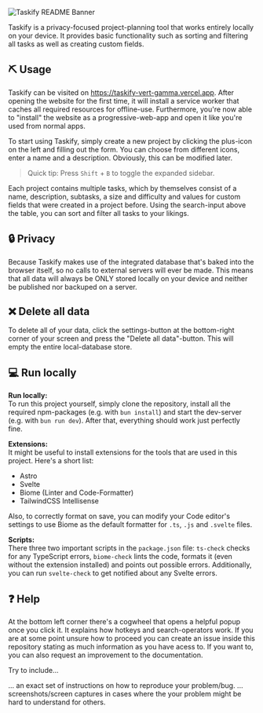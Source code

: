 
![Taskify README Banner](https://github.com/user-attachments/assets/a64fa617-2207-4823-b882-d06757383a54)

Taskify is a privacy-focused project-planning tool that works entirely locally on your device. It provides basic functionality such as sorting and filtering all tasks as well as creating custom fields.   

## ⛏️ Usage

Taskify can be visited on https://taskify-vert-gamma.vercel.app. After opening the website for the first time, it will install a service worker that caches all required resources for offline-use. Furthermore, you're now able to "install" the website as a progressive-web-app and open it like you're used from normal apps.

To start using Taskify, simply create a new project by clicking the plus-icon on the left and filling out the form. You can choose from different icons, enter a name and a description. Obviously, this can be modified later. 

> Quick tip: Press `Shift` + `B` to toggle the expanded sidebar.

Each project contains multiple tasks, which by themselves consist of a name, description, subtasks, a size and difficulty and values for custom fields that were created in a project before.
Using the search-input above the table, you can sort and filter all tasks to your likings. 

## 🔒 Privacy

Because Taskify makes use of the integrated database that's baked into the browser itself, so no calls to external servers will ever be made. This means that all data will always be ONLY stored locally on your device and neither be published nor backuped on a server.

## ❌️ Delete all data

To delete all of your data, click the settings-button at the bottom-right corner of your screen and press the "Delete all data"-button. This will empty the entire local-database store.

## 💻 Run locally

**Run locally:** <br/>
To run this project yourself, simply clone the repository, install all the required npm-packages (e.g. with `bun install`) and start the dev-server (e.g. with `bun run dev`). 
After that, everything should work just perfectly fine.

**Extensions:** <br/>
It might be useful to install extensions for the tools that are used in this project. Here's a short list:
- Astro
- Svelte
- Biome (Linter and Code-Formatter)
- TailwindCSS Intellisense

Also, to correctly format on save, you can modify your Code editor's settings to use Biome as the default formatter for `.ts`, `.js` and `.svelte` files. 

**Scripts:** <br/>
There three two important scripts in the `package.json` file: `ts-check` checks for any TypeScript errors, `biome-check` lints the code, formats it (even without the extension installed) and points out possible errors. 
Additionally, you can run `svelte-check` to get notified about any Svelte errors.

## ❓️ Help

At the bottom left corner there's a cogwheel that opens a helpful popup once you click it. It explains how hotkeys and search-operators work. 
If you are at some point unsure how to proceed you can create an issue inside this repository stating as much information as you have acess to. If you want to, you can also request an improvement to the documentation.

Try to include...

... an exact set of instructions on how to reproduce your problem/bug.
... screenshots/screen captures in cases where the your problem might be hard to understand for others.
